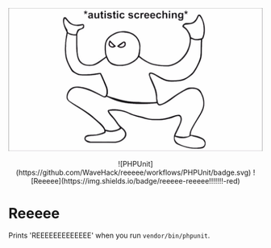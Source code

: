 ![Reeeee](.github/reeeee.jpg)

<p align="center">
![PHPUnit](https://github.com/WaveHack/reeeee/workflows/PHPUnit/badge.svg)
![Reeeee](https://img.shields.io/badge/reeeee-reeeee!!!!!!!-red)
</p>

# Reeeee

Prints 'REEEEEEEEEEEEE' when you run `vendor/bin/phpunit`.
